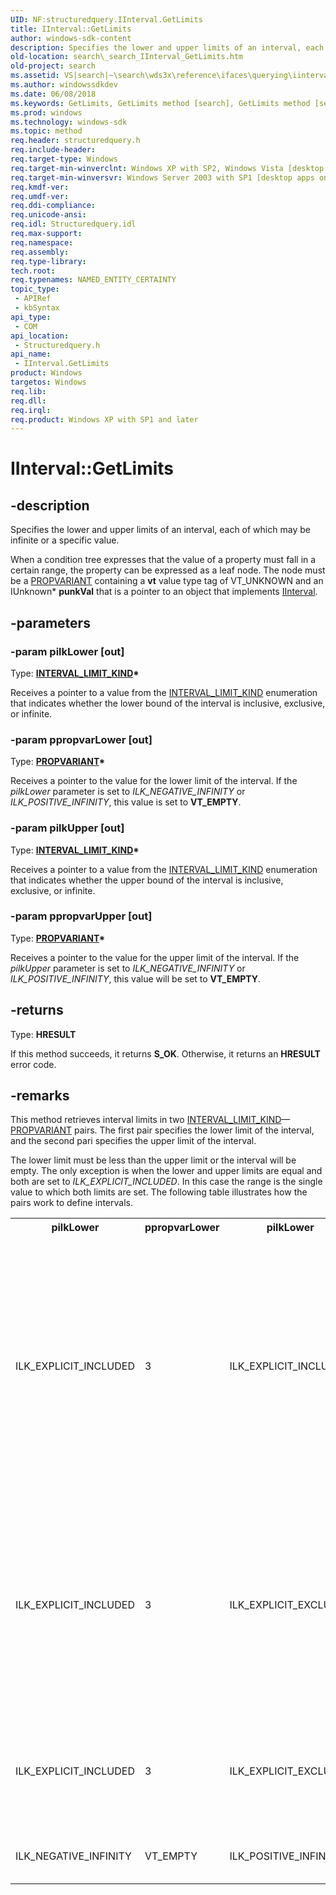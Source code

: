 ```yaml
---
UID: NF:structuredquery.IInterval.GetLimits
title: IInterval::GetLimits
author: windows-sdk-content
description: Specifies the lower and upper limits of an interval, each of which may be infinite or a specific value.
old-location: search\_search_IInterval_GetLimits.htm
old-project: search
ms.assetid: VS|search|~\search\wds3x\reference\ifaces\querying\iinterval\getlimits.htm
ms.author: windowssdkdev
ms.date: 06/08/2018
ms.keywords: GetLimits, GetLimits method [search], GetLimits method [search],IInterval interface, IInterval interface [search],GetLimits method, IInterval.GetLimits, IInterval::GetLimits, _search_IInterval_GetLimits, search._search_IInterval_GetLimits, structuredquery/IInterval::GetLimits
ms.prod: windows
ms.technology: windows-sdk
ms.topic: method
req.header: structuredquery.h
req.include-header: 
req.target-type: Windows
req.target-min-winverclnt: Windows XP with SP2, Windows Vista [desktop apps only]
req.target-min-winversvr: Windows Server 2003 with SP1 [desktop apps only]
req.kmdf-ver: 
req.umdf-ver: 
req.ddi-compliance: 
req.unicode-ansi: 
req.idl: Structuredquery.idl
req.max-support: 
req.namespace: 
req.assembly: 
req.type-library: 
tech.root: 
req.typenames: NAMED_ENTITY_CERTAINTY
topic_type:
 - APIRef
 - kbSyntax
api_type:
 - COM
api_location:
 - Structuredquery.h
api_name:
 - IInterval.GetLimits
product: Windows
targetos: Windows
req.lib: 
req.dll: 
req.irql: 
req.product: Windows XP with SP1 and later
---
```


# IInterval::GetLimits


## -description


Specifies the lower and upper limits of an interval, each of which may be infinite or a specific value.
        


When a condition tree expresses that the value of a property must fall in a certain range, the property can be expressed as a leaf node. The node must be a <a href="_stg_propvariant">PROPVARIANT</a> containing a <b>vt</b> value type tag of VT_UNKNOWN and an IUnknown* <b>punkVal</b> that is a pointer to an object that implements <a href="https://msdn.microsoft.com/b8a55ff7-cbe0-4f58-ad93-1a26ecf3fd7c">IInterval</a>.


## -parameters




### -param pilkLower [out]

Type: <b><a href="https://msdn.microsoft.com/02b25f59-d00f-4ffa-bb7c-f02089235f4f">INTERVAL_LIMIT_KIND</a>*</b>

Receives a pointer to a value from the <a href="https://msdn.microsoft.com/02b25f59-d00f-4ffa-bb7c-f02089235f4f">INTERVAL_LIMIT_KIND</a> enumeration that indicates whether the lower bound of the interval is inclusive, exclusive, or infinite.


### -param ppropvarLower [out]

Type: <b><a href="_stg_propvariant">PROPVARIANT</a>*</b>

Receives a pointer to the value for the lower limit of the interval. If the <i>pilkLower</i> parameter is set to <i>ILK_NEGATIVE_INFINITY</i> or <i>ILK_POSITIVE_INFINITY</i>, this value is set to <b>VT_EMPTY</b>.


### -param pilkUpper [out]

Type: <b><a href="https://msdn.microsoft.com/02b25f59-d00f-4ffa-bb7c-f02089235f4f">INTERVAL_LIMIT_KIND</a>*</b>

Receives a pointer to a value from the <a href="https://msdn.microsoft.com/02b25f59-d00f-4ffa-bb7c-f02089235f4f">INTERVAL_LIMIT_KIND</a> enumeration that indicates whether the upper bound of the interval is inclusive, exclusive, or infinite. 


### -param ppropvarUpper [out]

Type: <b><a href="_stg_propvariant">PROPVARIANT</a>*</b>

Receives a pointer to the value for the upper limit of the interval. If the <i>pilkUpper</i> parameter is set to <i>ILK_NEGATIVE_INFINITY</i> or <i>ILK_POSITIVE_INFINITY</i>, this value will be set to <b>VT_EMPTY</b>.


## -returns



Type: <b>HRESULT</b>

If this method succeeds, it returns <b xmlns:loc="http://microsoft.com/wdcml/l10n">S_OK</b>. Otherwise, it returns an <b xmlns:loc="http://microsoft.com/wdcml/l10n">HRESULT</b> error code.




## -remarks



This method retrieves interval limits in two <a href="https://msdn.microsoft.com/02b25f59-d00f-4ffa-bb7c-f02089235f4f">INTERVAL_LIMIT_KIND</a>—<a href="_stg_propvariant">PROPVARIANT</a> pairs. The first pair specifies the lower limit of the interval, and the second pari specifies the upper limit of the interval. 

The lower limit must be less than the upper limit or the interval will be empty. The only exception is when the lower and upper limits are equal and both are set to <i>ILK_EXPLICIT_INCLUDED</i>. In this case the range is the single value to which both limits are set. The following table illustrates how the pairs work to define intervals.



<table class="clsStd">
<tr>
<th>pilkLower</th>
<th>ppropvarLower</th>
<th>pilkLower</th>
<th>ppropvarLower</th>
<th>Description</th>
</tr>
<tr>
<td>ILK_EXPLICIT_INCLUDED</td>
<td>3</td>
<td>ILK_EXPLICIT_INCLUDED</td>
<td>3</td>
<td>
The lowest value in the range is 3 because the 3 is explicitly included in the range.

The highest value in the range is also 3 (explicitly included), and the interval consists of only the number 3.

</td>
</tr>
<tr>
<td>ILK_EXPLICIT_INCLUDED</td>
<td>3</td>
<td>ILK_EXPLICIT_EXCLUDED</td>
<td>3</td>
<td>The lowest value in the range is 3 (explicitly included), but the upper limit is also 3 and is explicitly excluded. Therefore, the interval being described is an empty interval.</td>
</tr>
<tr>
<td>ILK_EXPLICIT_INCLUDED</td>
<td>3</td>
<td>ILK_EXPLICIT_EXCLUDED</td>
<td>6</td>
<td>The integer interval begins at and includes 3, and ends at but does not include 6.</td>
</tr>
<tr>
<td>ILK_NEGATIVE_INFINITY</td>
<td>VT_EMPTY</td>
<td>ILK_POSITIVE_INFINITY</td>
<td>VT_EMPTY</td>
<td>All integers are included in the interval.</td>
</tr>
</table>
 



